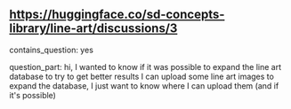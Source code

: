 ## https://huggingface.co/sd-concepts-library/line-art/discussions/3

contains_question: yes

question_part: hi, I wanted to know if it was possible to expand the line art database to try to get better results
I can upload some line art images to expand the database, I just want to know where I can upload them (and if it's possible)